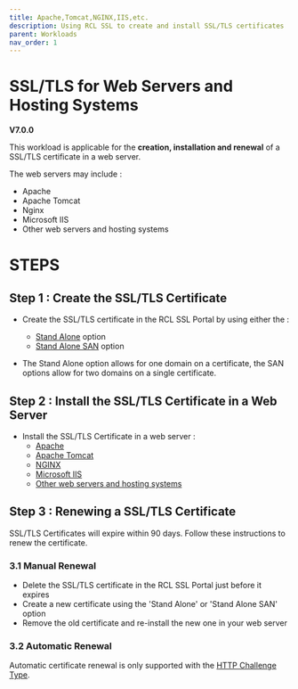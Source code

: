 ```yaml
---
title: Apache,Tomcat,NGINX,IIS,etc. 
description: Using RCL SSL to create and install SSL/TLS certificates
parent: Workloads
nav_order: 1
---
```


# SSL/TLS for Web Servers and Hosting Systems 
**V7.0.0**

This workload is applicable for the **creation, installation and renewal** of a SSL/TLS certificate in a web server.

The web servers may include : 

 - Apache
 - Apache Tomcat
 - Nginx
 - Microsoft IIS
 - Other web servers and hosting systems

# STEPS

## Step 1 : Create the SSL/TLS Certificate

- Create the SSL/TLS certificate in the RCL SSL Portal by using either the :
    - [Stand Alone](../portal/stand-alone.md) option
    - [Stand Alone SAN](../portal/stand-alone-san.md) option

- The Stand Alone option allows for one domain on a certificate, the SAN options allow for two domains on a single certificate.

## Step 2 : Install the SSL/TLS Certificate in a Web Server

- Install the SSL/TLS Certificate in a web server :
    - [Apache](../installations/apache.md)
    - [Apache Tomcat](../installations/apache-tomcat.md)
    - [NGINX](../installations/nginx.md)
    - [Microsoft IIS](../installations/iis.md)
    - [Other web servers and hosting systems](../installations/web-servers.md)

## Step 3 : Renewing a SSL/TLS Certificate

SSL/TLS Certificates will expire within 90 days. Follow these instructions to renew the certificate.

### 3.1 Manual Renewal

- Delete the SSL/TLS certificate in the RCL SSL Portal just before it expires
- Create a new certificate using the 'Stand Alone' or 'Stand Alone SAN' option
- Remove the old certificate and re-install the new one in your web server

### 3.2 Automatic Renewal

Automatic certificate renewal is only supported with the [HTTP Challenge Type](./stand-alone.md#completing-the-http-challenge). 



